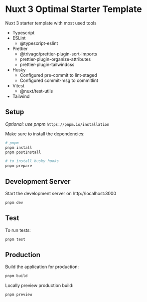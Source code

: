 # Nuxt 3 Optimal Starter Template
Nuxt 3 starter template with most used tools

- Typescript
- ESLint
  - @typescript-eslint
- Prettier
  - @trivago/prettier-plugin-sort-imports
  - prettier-plugin-organize-attributes
  - prettier-plugin-tailwindcss
- Husky
  - Configured pre-commit to lint-staged 
  - Configured commit-msg to commitlint
- Vitest
  - @nuxt/test-utils
- Tailwind

## Setup

_Optional: use pnpm_ `https://pnpm.io/installation`

Make sure to install the dependencies:

```bash
# pnpm
pnpm install
pnpm postInstall

# to install husky hooks
pnpm prepare
```

## Development Server

Start the development server on http://localhost:3000

```bash
pnpm dev
```

## Test
To run tests:

```bash
pnpm test
```

## Production

Build the application for production:

```bash
pnpm build
```

Locally preview production build:

```bash
pnpm preview
```